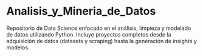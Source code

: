 # Analisis_y_Mineria_de_Datos
Repositorio de Data Science enfocado en el análisis, limpieza y modelado de datos utilizando Python. Incluye proyectos completos desde la adquisición de datos (datasets y scraping) hasta la generación de insights y modelos.
